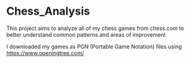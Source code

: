# Chess_Analysis

This project aims to analyze all of my chess games from chess.com to better understand common patterns and areas of improvement

I downloaded my games as PGN (Portable Game Notation) files using https://www.openingtree.com/